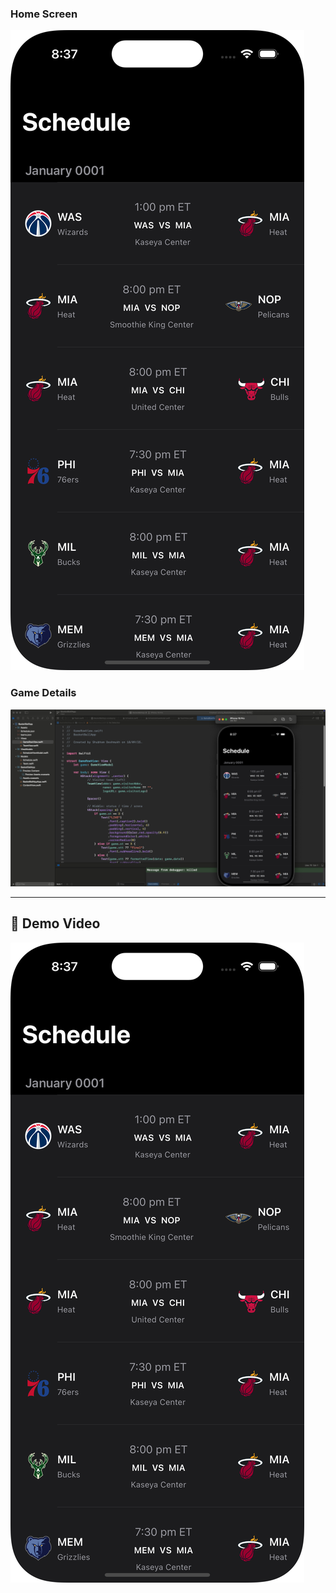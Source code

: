 ### Home Screen
![Screenshot 1](assets/screenshot1.png)

### Game Details
![Screenshot 2](assets/screenshot2.png)

---

## 🎥 Demo Video
[![Watch the video](assets/screenshot1.png)](assets/demo.mp4)

